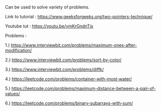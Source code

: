 Can be used to solve variety of problems. 

Link to tutorial : https://www.geeksforgeeks.org/two-pointers-technique/

Youtube tut : https://youtu.be/ymKrGndnTis

Problems : 

1.) https://www.interviewbit.com/problems/maximum-ones-after-modification/

2.) https://www.interviewbit.com/problems/sort-by-color/

3.) https://www.interviewbit.com/problems/diffk/

4.) https://leetcode.com/problems/container-with-most-water/

5.) https://leetcode.com/problems/maximum-distance-between-a-pair-of-values/

6.) https://leetcode.com/problems/binary-subarrays-with-sum/

